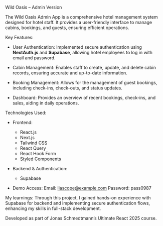  Wild Oasis – Admin Version

The Wild Oasis Admin App is a comprehensive hotel management system designed for hotel staff. It provides a user-friendly interface to manage cabins, bookings, and guests, ensuring efficient operations.

Key Features:

* User Authentication:
  Implemented secure authentication using **NextAuth.js** and **Supabase**, allowing hotel employees to log in with email and password.

* Cabin Management:
  Enables staff to create, update, and delete cabin records, ensuring accurate and up-to-date information.

* Booking Management:
  Allows for the management of guest bookings, including check-ins, check-outs, and status updates.

* Dashboard:
  Provides an overview of recent bookings, check-ins, and sales, aiding in daily operations.

Technologies Used:

* Frontend:

  * React.js
  * Next.js
  * Tailwind CSS
  * React Query
  * React Hook Form
  * Styled Components

* Backend & Authentication:

  * Supabase
    
* Demo Access:
Email: liascope@example.com
Password: pass0987

My learnings:
Through this project, I gained hands-on experience with Supabase for backend and implementing secure authentication flows, enhancing my skills in full-stack development.


Developed as part of Jonas Schmedtmann’s Ultimate React 2025 course.
